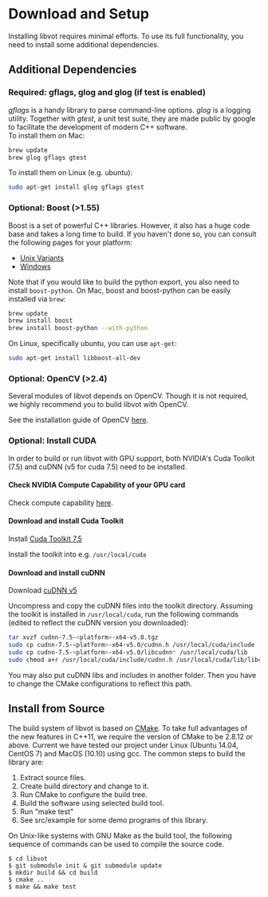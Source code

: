# Download and Setup

Installing libvot requires minimal efforts. To use its full functionality, you need to install some additional dependencies.

## Additional Dependencies
### Required: gflags, glog and glog (if test is enabled)
*gflags* is a handy library to parse command-line options. *glog* is a logging utility. Together with *gtest*, a unit test suite, they are made public by google to facilitate the development of modern C++ software.  
To install them on Mac:

```bash
brew update
brew glog gflags gtest
```

To install them on Linux (e.g. ubuntu):

```bash
sudo apt-get install glog gflags gtest
```

### Optional: Boost (>1.55)

Boost is a set of powerful C++ libraries. However, it also has a huge code base and takes a long time to build. If you haven't done so, you can consult the following pages for your platform:

* [Unix Variants](http://www.boost.org/doc/libs/1_61_0/more/getting_started/unix-variants.html)
* [Windows](http://www.boost.org/doc/libs/1_55_0/more/getting_started/windows.html)

Note that if you would like to build the python export, you also need to install `boost-python`. On Mac, boost and boost-python can be easily installed via `brew`:

```bash
brew update
brew install boost
brew install boost-python --with-python
```
On Linux, specifically ubuntu, you can use `apt-get`:

```bash
sudo apt-get install libboost-all-dev
```

### Optional: OpenCV (>2.4)

Several modules of libvot depends on OpenCV. Though it is not required, we highly recommend you to build libvot with OpenCV.

See the installation guide of OpenCV [here](https://github.com/Itseez/opencv).

### Optional: Install CUDA

In order to build or run libvot with GPU support, both NVIDIA's Cuda Toolkit (7.5) and
cuDNN (v5 for cuda 7.5) need to be installed.

#### Check NVIDIA Compute Capability of your GPU card

Check compute capability [here](https://developer.nvidia.com/cuda-gpus).

#### Download and install Cuda Toolkit

Install [Cuda Toolkit 7.5](https://developer.nvidia.com/cuda-downloads)

Install the toolkit into e.g. `/usr/local/cuda`

#### Download and install cuDNN

Download [cuDNN v5](https://developer.nvidia.com/cudnn)

Uncompress and copy the cuDNN files into the toolkit directory. Assuming the
toolkit is installed in `/usr/local/cuda`, run the following commands (edited
to reflect the cuDNN version you downloaded):

``` bash
tar xvzf cudnn-7.5-<platform>-x64-v5.0.tgz
sudo cp cudnn-7.5-<platform>-x64-v5.0/cudnn.h /usr/local/cuda/include
sudo cp cudnn-7.5-<platform>-x64-v5.0/libcudnn* /usr/local/cuda/lib
sudo chmod a+r /usr/local/cuda/include/cudnn.h /usr/local/cuda/lib/libcudnn*
```

You may also put cuDNN libs and includes in another folder. Then you have to change the CMake configurations to reflect this path.

## Install from Source
The build system of libvot is based on [CMake](http://cmake.org). To take full advantages of the new features in C++11, we require the version of CMake to be 2.8.12 or above. Current we have tested our project under Linux (Ubuntu 14.04, CentOS 7) and MacOS (10.10) using gcc. The common steps to build the library are:

1. Extract source files.
2. Create build directory and change to it.
3. Run CMake to configure the build tree.
4. Build the software using selected build tool.
5. Run "make test"
6. See src/example for some demo programs of this library.

On Unix-like systems with GNU Make as the build tool, the following sequence of commands can be used to compile the source code.

    $ cd libvot
    $ git submodule init & git submodule update  
    $ mkdir build && cd build
    $ cmake ..
    $ make && make test
